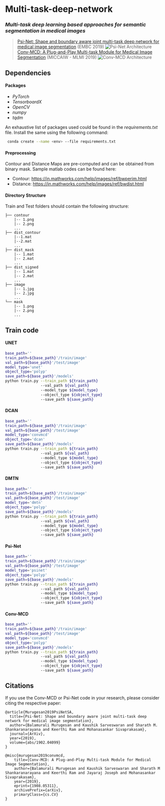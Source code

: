 # Multi-task-deep-network
### *Multi-task deep learning based approaches for semantic segmentation in medical images* 
> [Psi-Net:  Shape  and  boundary  aware  joint  multi-task  deep  network  for medical  image  segmentation](https://arxiv.org/abs/1902.04099) (EMBC 2019) 
![Psi-Net Architecture](appendix/PSI_Net.jpg)
> [Conv-MCD: A Plug-and-Play Multi-task Module for Medical Image Segmentation](https://arxiv.org/abs/1908.05311) (MICCAIW - MLMI 2019)
![Conv-MCD Architecture](appendix/Conv-MCD.png)

## Dependencies
#### Packages
* *PyTorch*
* *TensorboardX*
* *OpenCV*
* *numpy*
* *tqdm*
 
An exhaustive list of packages used could be found in the *requirements.txt* file. Install the same using the following command:

```bash
 conda create --name <env> --file requirements.txt
```

#### Preprocessing
Contour and Distance Maps are pre-computed and can be obtained from binary mask. Sample matlab codes can be found here:

* Contour: https://in.mathworks.com/help/images/ref/bwperim.html
* Distance: https://in.mathworks.com/help/images/ref/bwdist.html


#### Directory Structure
Train and Test folders should contain the following structure:

```
├── contour
    |-- 1.png
    |-- 2.png
    ...
├── dist_contour
    |--1.mat 
    |--2.mat
    ...
├── dist_mask
    |-- 1.mat
    |-- 2.mat
    ...
├── dist_signed
    |-- 1.mat
    |-- 2.mat
    ...
├── image
    |-- 1.jpg
    |-- 2.jpg
    ...
└── mask
    |-- 1.png
    |-- 2.png
    ...
```
[//]: # (## Sample Results)

## Train code 
#### UNET
```bash
base_path=''
train_path=${base_path}'/train/image' 
val_path=${base_path}'/test/image' 
model_type='unet'
object_type='polyp'
save_path=${base_path}'/models'
python train.py --train_path ${train_path} 
                --val_path ${val_path} 
                --model_type ${model_type} 
                --object_type ${object_type} 
                --save_path ${save_path}
```
#### DCAN
```bash
base_path=''
train_path=${base_path}'/train/image' 
val_path=${base_path}'/test/image' 
model_type='convmcd'
object_type='dcan'
save_path=${base_path}'/models'
python train.py --train_path ${train_path} 
                --val_path ${val_path} 
                --model_type ${model_type} 
                --object_type ${object_type} 
                --save_path ${save_path}
```

#### DMTN
```bash
base_path=''
train_path=${base_path}'/train/image' 
val_path=${base_path}'/test/image' 
model_type='dmtn'
object_type='polyp'
save_path=${base_path}'/models'
python train.py --train_path ${train_path} 
                --val_path ${val_path} 
                --model_type ${model_type} 
                --object_type ${object_type} 
                --save_path ${save_path}
```

#### Psi-Net
```bash
base_path=''
train_path=${base_path}'/train/image' 
val_path=${base_path}'/test/image' 
model_type='psinet'
object_type='polyp'
save_path=${base_path}'/models'
python train.py --train_path ${train_path} 
                --val_path ${val_path} 
                --model_type ${model_type} 
                --object_type ${object_type} 
                --save_path ${save_path}
```

#### Conv-MCD
```bash
base_path=''
train_path=${base_path}'/train/image' 
val_path=${base_path}'/test/image' 
model_type='convmcd'
object_type='polyp'
save_path=${base_path}'/models'
python train.py --train_path ${train_path} 
                --val_path ${val_path} 
                --model_type ${model_type} 
                --object_type ${object_type} 
                --save_path ${save_path}
```



## Citations
If you use the Conv-MCD or Psi-Net code in your research, please consider citing the respective paper:
```
@article{Murugesan2019PsiNetSA,
  title={Psi-Net: Shape and boundary aware joint multi-task deep network for medical image segmentation},
  author={Balamurali Murugesan and Kaushik Sarveswaran and Sharath M. Shankaranarayana and Keerthi Ram and Mohanasankar Sivaprakasam},
  journal={ArXiv},
  year={2019},
  volume={abs/1902.04099}
}
```
```
@misc{murugesan2019convmcd,
    title={Conv-MCD: A Plug-and-Play Multi-task Module for Medical Image Segmentation},
    author={Balamurali Murugesan and Kaushik Sarveswaran and Sharath M Shankaranarayana and Keerthi Ram and Jayaraj Joseph and Mohanasankar Sivaprakasam},
    year={2019},
    eprint={1908.05311},
    archivePrefix={arXiv},
    primaryClass={cs.CV}
}
```
